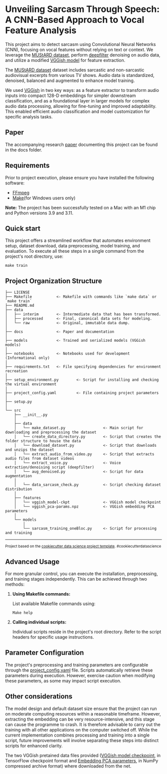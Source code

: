Unveiling Sarcasm Through Speech: A CNN-Based Approach to Vocal Feature Analysis
==============================

This project aims to detect sarcasm using Convolutional Neural Networks (CNN), focusing on vocal features without relying on text or context. We leverage the [MUStARD dataset](https://github.com/soujanyaporia/MUStARD), perform [deepfilter](https://github.com/Rikorose/DeepFilterNet) denoising on audio data, and utilize a modified [VGGish model](https://github.com/tensorflow/models/tree/master/research/audioset/vggish) for feature extraction. 

The [MUStARD dataset](https://github.com/soujanyaporia/MUStARD) dataset includes sarcastic and non-sarcastic audiovisual excerpts from various TV shows. Audio data is standardized, denoised, balanced and augmented to enhance model training.

We used [VGGish](https://github.com/tensorflow/models/tree/master/research/audioset/vggish) in two key ways: as a feature extractor to transform audio inputs into compact 128-D embeddings for simpler downstream classification, and as a foundational layer in larger models for complex audio data processing, allowing for fine-tuning and improved adaptability. This enabled efficient audio classification and model customization for specific analysis tasks.

## Paper
The accompanying research [paper](docs/SarcasmDetection_Paper.pdf) documenting this project can be found in the docs folder.

## Requirements
Prior to project execution, please ensure you have installed the following software:
- [FFmpeg](https://ffmpeg.org)
- [Make](https://medium.com/@samsorrahman/how-to-run-a-makefile-in-windows-b4d115d7c516)(for Windows users only)

**Note:** The project has been successfully tested on a Mac with an M1 chip and Python versions 3.9 and 3.11.

## Quick start
This project offers a streamlined workflow that automates environment setup, dataset download, data preprocessing, model training, and evaluation. To execute all these steps in a single command from the project's root directory, use:
```
make train
```

Project Organization Structure
------------

    ├── LICENSE
    ├── Makefile           <- Makefile with commands like `make data` or `make train`
    ├── README.md
    ├── data
    │   ├── interim        <- Intermediate data that has been transformed.
    │   ├── processed      <- Final, canonical data sets for modeling.
    │   └── raw            <- Original, immutable data dump.
    │
    ├── docs               <- Paper and documentation
    │
    ├── models             <- Trained and serialized models (VGGish models)
    │
    ├── notebooks          <- Notebooks used for development (Informational only)
    │
    ├── requirements.txt   <- File specifying dependencies for environment recreation
    │
    ├── setup_environment.py        <- Script for installing and checking the virtual environment
    │
    ├── project_config.yaml         <- File containing project parameters
    │
    ├── setup.py
    │
    └── src
        ├── __init__.py
        │
        ├── data
        │   └── make_dataset.py                 <- Main script for downloading and preprocessing the dataset
        │   └── create_data_directory.py        <- Script that creates the folder structure to house the data
        │   └── download_dataset.py             <- Script that downloads and unzips the dataset
        │   └── extract_audio_from_video.py     <- Script that extracts audio files from dataset videos
        │   └── extract_voice.py                <- Voice extraction/denoising script (deepfilter)
        │   └── aug_denoised.py                 <- Script for data augmentation
        │
        │   └── data_sarcasm_check.py           <- Script checking dataset distribution
        │
        ├── features
        │   └── vggish_model-ckpt               <- VGGish model checkpoint
        │   └── vggish_pca-params.npz           <- VGGish embedding PCA parameters
        │
        └── models
            │
            └── sarcasm_training_oneBloc.py     <- Script for processing and training 



--------

<p><small>Project based on the <a target="_blank" href="https://drivendata.github.io/cookiecutter-data-science/">cookiecutter data science project template</a>. #cookiecutterdatascience</small></p>


## Advanced Usage

For more granular control, you can execute the installation, preprocessing, and training stages independently. This can be achieved through two methods:

1. **Using Makefile commands:**

    List available Makefile commands using:

    ```
    Make help
    ```
2. **Calling individual scripts:**

    Individual scripts reside in the project's root directory. Refer to the script headers for specific usage instructions.

## Parameter Configuration
The project's preprocessing and training parameters are configurable through the [project_config.yaml](project_config.yaml) file. Scripts automatically retrieve these parameters during execution. However, exercise caution when modifying these parameters, as some may impact script execution.

## Other considerations
The model design and default dataset size ensure that the project can run on moderate computing resources within a reasonable timeframe. However, extracting the embedding can be very resource-intensive, and this stage can cause the programme to crash. It is therefore advisable to carry out the training with all other applications on the computer switched off.
While the current implementation combines processing and training into a single script, future improvements will involve separating these steps into distinct scripts for enhanced clarity.

The two VGGish pretained data files provided ([VGGish model checkpoint](https://storage.googleapis.com/audioset/vggish_model.ckpt), in TensorFlow checkpoint format and [Embedding PCA parameters](https://storage.googleapis.com/audioset/vggish_pca_params.npz), in NumPy compressed archive format) where downloaded from the net.
